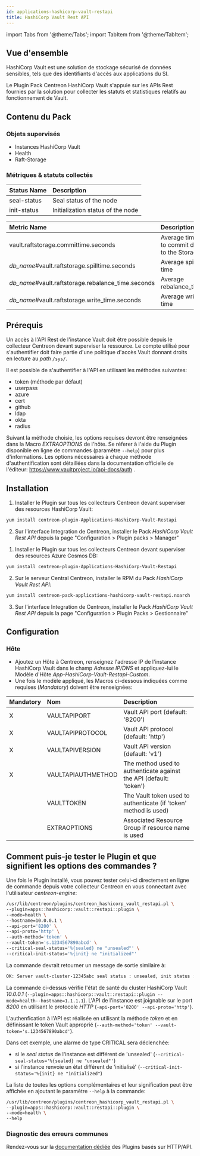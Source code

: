 ```yaml
---
id: applications-hashicorp-vault-restapi
title: HashiCorp Vault Rest API
---
```

import Tabs from '@theme/Tabs';
import TabItem from '@theme/TabItem';


## Vue d'ensemble

HashiCorp Vault est une solution de stockage sécurisé de données sensibles, tels que des identifiants d'accès aux applications du SI.

Le Plugin Pack Centreon HashiCorp Vault s'appuie sur les APIs Rest fournies par la solution pour collecter les statuts et statistiques
relatifs au fonctionnement de Vault.

## Contenu du Pack

### Objets supervisés

* Instances HashiCorp Vault
* Health
* Raft-Storage

### Métriques & statuts collectés

<Tabs groupId="operating-systems">
<TabItem value="Health" label="Health">

| Status Name | Description                       |
|:------------|:----------------------------------|
| seal-status | Seal status of the node           |
| init-status | Initialization status of the node |

</TabItem>
<TabItem value="RaftStorage" label="RaftStorage">

| Metric Name                                        | Description                                | Unit |
|:---------------------------------------------------|:-------------------------------------------|:-----|
| vault.raftstorage.committime.seconds               | Average time to commit data to the Storage | s    |
| *db_name*#vault.raftstorage.spilltime.seconds      | Average spill time                         | s    |
| *db_name*#vault.raftstorage.rebalance_time.seconds | Average rebalance_time                     | s    |
| *db_name*#vault.raftstorage.write_time.seconds     | Average write time                         | s    |

</TabItem>
</Tabs>

## Prérequis

Un accès à l'API Rest de l'instance Vault doit être possible depuis le collecteur Centreon devant superviser la ressource.
Le compte utilisé pour s'authentifier doit faire partie d'une politique d'accès Vault donnant droits en lecture au *path* `/sys/`.

Il est possible de s'authentifier à l'API en utilisant les méthodes suivantes:
* token (méthode par défaut)
* userpass
* azure
* cert
* github
* ldap
* okta
* radius

Suivant la méthode choisie, les options requises devront être renseignées dans la Macro *EXTRAOPTIONS* de l'hôte. Se réferer à l'aide du Plugin
disponible en ligne de commandes (paramètre ```--help```) pour plus d'informations.
Les options nécessaires à chaque méthode d'authentification sont détaillées dans la documentation officielle de l'éditeur:
https://www.vaultproject.io/api-docs/auth .

## Installation

<Tabs groupId="operating-systems">
<TabItem value="Online IMP Licence & IT100 Editions" label="Online IMP Licence & IT100 Editions">

1. Installer le Plugin sur tous les collecteurs Centreon devant superviser des resources HashiCorp Vault:

```bash
yum install centreon-plugin-Applications-HashiCorp-Vault-Restapi
```

2. Sur l'interface Integration de Centreon, installer le Pack *HashiCorp Vault Rest API* depuis la page "Configuration > Plugin packs > Manager"

</TabItem>
<TabItem value="Offline IMP License" label="Offline IMP License">

1. Installer le Plugin sur tous les collecteurs Centreon devant superviser des resources Azure Cosmos DB:

```bash
yum install centreon-plugin-Applications-HashiCorp-Vault-Restapi
```

2. Sur le serveur Central Centreon, installer le RPM du Pack *HashiCorp Vault Rest API*:

```bash
yum install centreon-pack-applications-hashicorp-vault-restapi.noarch
```

3. Sur l'interface Integration de Centreon, installer le Pack *HashiCorp Vault Rest API* depuis la page "Configuration > Plugin Packs > Gestionnaire"

</TabItem>
</Tabs>

## Configuration

### Hôte

* Ajoutez un Hôte à Centreon, renseignez l'adresse IP de l'instance HashiCorp Vault dans le champ *Adresse IP/DNS*
et appliquez-lui le Modèle d'Hôte *App-HashiCorp-Vault-Restapi-Custom*.
* Une fois le modèle appliqué, les Macros ci-dessous indiquées comme requises (*Mandatory*) doivent être renseignées:

| Mandatory | Nom                | Description                                                        |
|:----------|:-------------------|:-------------------------------------------------------------------|
| X         | VAULTAPIPORT       | Vault API port (default: '8200')                                   |
| X         | VAULTAPIPROTOCOL   | Vault API protocol (default: 'http')                               |
| X         | VAULTAPIVERSION    | Vault API version (default: 'v1')                                  |
| X         | VAULTAPIAUTHMETHOD | The method used to authenticate against the API (default: 'token') |
|           | VAULTTOKEN         | The Vault token used to authenticate (if 'token' method is used)   |
|           | EXTRAOPTIONS       | Associated Resource Group if resource name is used                 |

## Comment puis-je tester le Plugin et que signifient les options des commandes ?

Une fois le Plugin installé, vous pouvez tester celui-ci directement en ligne de commande depuis votre collecteur Centreon en
vous connectant avec l'utilisateur *centreon-engine*:

```bash
/usr/lib/centreon/plugins/centreon_hashicorp_vault_restapi.pl \
--plugin=apps::hashicorp::vault::restapi::plugin \
--mode=health \
--hostname=10.0.0.1 \
--api-port='8200' \
--api-proto='http' \
--auth-method='token' \
--vault-token='s.1234567890abcd' \
--critical-seal-status='%{sealed} ne "unsealed"' \
--critical-init-status='%{init} ne "initialized"'
```

La commande devrait retourner un message de sortie similaire à:

```bash
OK: Server vault-cluster-12345abc seal status : unsealed, init status : initialized |
```

La commande ci-dessus vérifie l'état de santé du cluster HashiCorp Vault *10.0.0.1* (```--plugin=apps::hashicorp::vault::restapi::plugin
--mode=health--hostname=1.1.1.1```).
L'API de l'instance est joignable sur le port *8200* en utilisant le protocole *HTTP* (```-api-port='8200' --api-proto='http'```).

L'authenfication à l'API est réalisée en utilisant la méthode *token* et en définissant le token Vault approprié (```--auth-method='token'
--vault-token='s.1234567890abcd'```).

Dans cet exemple, une alarme de type CRITICAL sera déclenchée:
* si le *seal status* de l'instance est différent de 'unsealed' (```--critical-seal-status='%{sealed} ne "unsealed"'```)
* si l'instance renvoie un état différent de 'initialisé' (```--critical-init-status='%{init} ne "initialized"```)

La liste de toutes les options complémentaires et leur signification peut être affichée en ajoutant le paramètre ```--help```
à la commande:

```bash
/usr/lib/centreon/plugins/centreon_hashicorp_vault_restapi.pl \
--plugin=apps::hashicorp::vault::restapi::plugin \
--mode=health \
--help
```

### Diagnostic des erreurs communes

Rendez-vous sur la [documentation dédiée](../tutorials/troubleshooting-plugins#http-and-api-checks) des Plugins basés sur HTTP/API.
